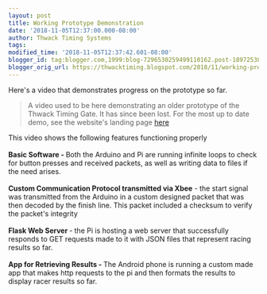 ```yaml
---
layout: post
title: Working Prototype Demonstration
date: '2018-11-05T12:37:00.000-08:00'
author: Thwack Timing Systems
tags: 
modified_time: '2018-11-05T12:37:42.601-08:00'
blogger_id: tag:blogger.com,1999:blog-7296530259499110162.post-1897253878559285543
blogger_orig_url: https://thwacktiming.blogspot.com/2018/11/working-prototype-demonstration.html
---
```


Here's a video that demonstrates progress on the prototype so far.
> A video used to be here demonstrating an older prototype of the Thwack Timing Gate. It has since been lost. For the most up to date demo, see the website's landing page [here](Thwacktiminggate.com)

This video shows the following features functioning properly<br /><br /><b>Basic Software - </b>Both the Arduino and Pi are running infinite loops to check for button presses and received packets, as well as writing data to files if the need arises.<br /><br /><b>Custom Communication Protocol transmitted via Xbee</b> - the start signal was transmitted from the Arduino in a custom designed packet that was then decoded by the finish line. This packet included a checksum to verify the packet's integrity<br /><br /><b>Flask Web Server </b>- the Pi is hosting a web server that successfully responds to GET requests made to it with JSON files that represent racing results so far.<br /><br /><b>App for Retrieving Results - </b>The Android phone is running a custom made app that makes http requests to the pi and then formats the results to display racer results so far.<br /><br /><br />